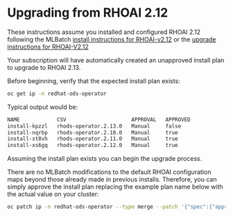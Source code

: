 # Upgrading from RHOAI 2.12

These instructions assume you installed and configured RHOAI 2.12 following
the MLBatch [install instructions for RHOAI-v2.12](../setup.RHOAI-v2.12/CLUSTER-SETUP.md)
or the [upgrade instructions for RHOAI-V2.12](../setup.RHOAI-v2.12/UPGRADE.md)

Your subscription will have automatically created an unapproved
install plan to upgrade to RHOAI 2.13.

Before beginning, verify that the expected install plan exists:
```sh
oc get ip -n redhat-ods-operator
```
Typical output would be:
```sh
NAME            CSV                     APPROVAL   APPROVED
install-kpzzl   rhods-operator.2.13.0   Manual     false
install-nqrbp   rhods-operator.2.10.0   Manual     true
install-st8vh   rhods-operator.2.11.0   Manual     true
install-xs6gq   rhods-operator.2.12.0   Manual     true
```

Assuming the install plan exists you can begin the upgrade process.

There are no MLBatch modifications to the default RHOAI configuration maps
beyond those already made in previous installs. Therefore, you can simply
approve the install plan replacing the example plan name below with the actual
value on your cluster:
```sh
oc patch ip -n redhat-ods-operator --type merge --patch '{"spec":{"approved":true}}' install-kpzzl
```
